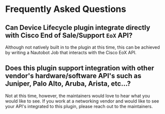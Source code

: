 # Frequently Asked Questions

## Can Device Lifecycle plugin integrate directly with Cisco End of Sale/Support `EoX` API?

Although not natively built in to the plugin at this time, this can be achieved by writing a Nautobot Job that interacts with the Cisco EoX API. 

## Does this plugin support integration with other vendor's hardware/software API's such as Juniper, Palo Alto, Aruba, Arista, etc...?

Not at this time, however, the maintainers would love to hear what you would like to see.  If you work at a networking vendor and would like to see your API's integrated to this plugin, please reach out to the maintainers.
